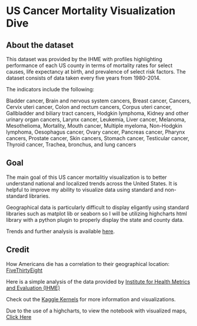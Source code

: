 # US Cancer Mortality Visualization Dive

## About the dataset

This dataset was provided by the IHME with profiles highlighting performance of each US county in terms of mortality rates for select causes, life expectancy at birth, and prevalence of select risk factors. The dataset consists of data taken every five years from 1980-2014.

The indicators include the following:

Bladder cancer, Brain and nervous system cancers, Breast cancer, Cancers, Cervix uteri cancer, Colon and rectum cancers, Corpus uteri cancer, Gallbladder and biliary tract cancers, Hodgkin lymphoma, Kidney and other urinary organ cancers, Larynx cancer, Leukemia, Liver cancer, Melanoma, Mesothelioma, Mortality, Mouth cancer, Multiple myeloma, Non-Hodgkin lymphoma, Oesophagus cancer, Ovary cancer, Pancreas cancer, Pharynx cancers, Prostate cancer, Skin cancers, Stomach cancer, Testicular cancer, Thyroid cancer, Trachea, bronchus, and lung cancers

## Goal

The main goal of this US cancer mortalitiy visualization is to better understand national and localized trends across the United States. It is helpful to improve my ability to visualize data using standard and non-standard libraries. 

Geographical data is particularly difficult to display eligantly using standard libraries such as matplot lib or seaborn so I will be utilizing highcharts html library with a python plugin to properly display the state and county data.

Trends and further analysis is available [here][4].

## Credit

How Americans die has a correlation to their geographical location: [FiveThirtyEight][1]

Here is a simple analysis of the data provided by [Institute for Health Metrics and Evaluation (IHME)][2]

Check out the [Kaggle Kernels][3] for more information and visualizations.

Due to the use of a highcharts, to view the notebook with visualized maps, [Click Here][4]

[1]: http://fivethirtyeight.com/features/how-americans-die-may-depend-on-where-they-live/
[2]: http://ghdx.healthdata.org/record/united-states-mortality-rates-county-1980-2014
[3]: https://www.kaggle.com/IHME/us-countylevel-mortality
[4]: http://htmlpreview.github.com/?https://github.com/j-crowe/US-Cancer-Mortality/blob/master/mortality.html
